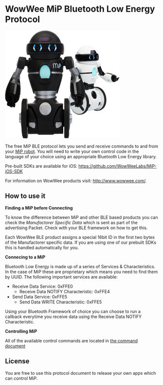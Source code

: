 WowWee MiP Bluetooth Low Energy Protocol
===============

![](Images/MiP.png)

The free MiP BLE protocol lets you send and receive commands to and from your [MiP robot](http://www.meetmip.com). You will need to write your own control code in the language of your choice using an appropriate Bluetooth Low Energy library.

Pre-built SDKs are available for iOS: https://github.com/WowWeeLabs/MiP-iOS-SDK

For information on WowWee products visit: http://www.wowwee.com/.

How to use it
-----------------------------------------------

**Finding a MiP before Connecting**

To know the difference between MiP and other BLE based products you can check the *Manufactorer Specific Data* which is sent as part of the advertising Packet. Check with your BLE framework on how to get this.

Each WowWee BLE product assigns a special 16bit ID in the first two bytes of the Manufactorer specific data. If you are using one of our prebuilt SDKs this is handled automatically for you.

**Connecing to a MiP**

Bluetooth Low Energy is made up of a series of Services & Characteristics. In the case of MiP these are proprietary which means you need to find them by UUID. The following important services are available:

- Receive Data Service: 0xFFE0
  - Receive Data NOTIFY Characteristic: 0xFFE4
- Send Data Service: 0xFFE5
  - Send Data WRITE Characteristic: 0xFFE5
  
Using your Bluetooth Framework of choice you can choose to run a callback everytime you receive data using the Receive Data NOTIFY Characteristic.
  
**Controlling MiP**

All of the available control commands are located in [the command document](MiP-Protocol.md)

License
-----------------------------------------------

You are free to use this protocol document to release your own apps which can control MiP.
